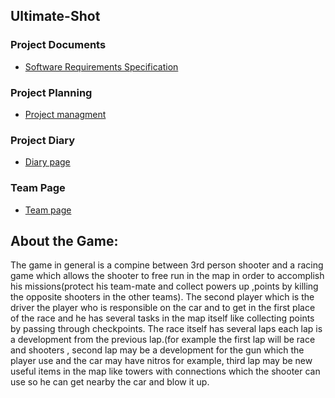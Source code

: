 ## Ultimate-Shot

### Project Documents
- [Software Requirements Specification](https://docs.google.com/document/d/1-O3DZuzTj1Rva56CCaqXXIi6rnYVVZqt4PMYcwURq_0/edit?ts=5bd5eba6)

### Project Planning

- [Project managment](https://github.com/mutasemNidal/Ultimate-Shot/projects/2)

### Project Diary
- [Diary page](https://github.com/omarburqan/Ultimate-Shot/wiki/Project-Diary)

### Team Page
- [Team page](https://github.com/omarburqan/Ultimate-Shot/wiki/Team-Page)

## About the Game:
The game in general is a compine between 3rd person shooter and a racing game which allows the shooter to free run in the map in order to accomplish his missions(protect his team-mate and collect powers up ,points by killing the opposite shooters in the other teams).
The second player which is the driver the player who is responsible on the car and to get in the first place of the race and he has several tasks in the map itself like collecting points by passing through checkpoints.
The race itself has several laps each lap is a development from the previous lap.(for example the first lap will be race and shooters , second lap may be a development for the gun which the player use and the car may have nitros for example, third lap may be new useful items in the map like towers with connections which the shooter can use so he can get nearby the car and blow it up.
